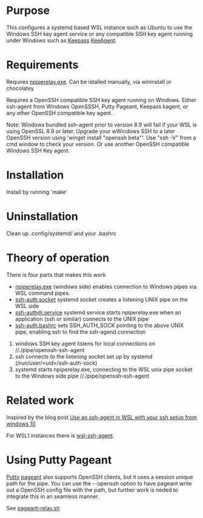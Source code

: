 # Purpose

This configures a systemd based WSL instance such as Ubuntu to use the Windows SSH key agent service or any compatible SSH key agent running under Windows such as [Keepass](https://keepass.info/) [KeeAgent](https://lechnology.com/software/keeagent/).

# Requirements

Requires [npiperelay.exe](https://github.com/jstarks/npiperelay). Can be istalled manually, via wininstall or chocolatey

Requires a OpenSSH compatible SSH key agent running on Windows. Either ssh-agent from Windows OpenSSSH, Putty Pageant, Keepass kagent, or any other OpenSSH compatible key agent.

Note: Windows bundled ssh-agent prior to version 8.9 will fail if your WSL is using OpenSSL 8.9 or later. Upgrade your wWindows SSH to a later OpenSSH version using 'winget install "openssh beta"'. Use "ssh -V" from a cmd window to check your version. Or use another OpenSSH compatible Windows SSH Key agent.

# Installation

Install by running 'make'

# Uninstallation

Clean up .config/systemd/ and your .bashrc

# Theory of operation

There is four parts that makes this work

* [npiperelay.exe](https://github.com/jstarks/npiperelay) (windows side) enables connection to Windows pipes via WSL command pipes.
* [ssh-auth.socket](ssh-auth.socket) systemd socket creates a listening UNIX pipe on the WSL side
* [ssh-auth@.service](ssh-auth@.service) systemd service starts npiperelay.exe when an application (ssh or similar) connects to the UNIX pipe
* [ssh-auth.bashrc](ssh-auth.bashrc) sets SSH_AUTH_SOCK pointing to the above UNIX pipe, enabling ssh to find the ssh-agend connection

1. windows SSH key agent listens for local connections on //./pipe/openssh-ssh-agent
2. ssh connects to the listening socket set up by systemd  (/run/user/&lt;uid&gt;/ssh-auth-sock)
3. systemd starts npiperelay.exe, connecting to the WSL unix pipe socket to the Windows side pipe //./pipe/openssh-ssh-agent

# Related work

Inspired by the blog post [Use an ssh-agent in WSL with your ssh setup from windows 10](https://pscheit.medium.com/use-an-ssh-agent-in-wsl-with-your-ssh-setup-in-windows-10-41756755993e)

For WSL1 instances there is [wsl-ssh-agent](https://github.com/rupor-github/wsl-ssh-agent).

# Using Putty Pageant

[Putty](https://www.chiark.greenend.org.uk/~sgtatham/putty/) [pageant](https://the.earth.li/~sgtatham/putty/0.80/htmldoc/Chapter9.html#pageant) also supports OpenSSH clients, but it uses a session unique path for the pipe. You can use the --openssh option to have pageant write out a OpenSSH config file with the path, but further work is neded to integrate this in an seamless manner.

See [pageant-relay.sh](pageant-relay.sh)
